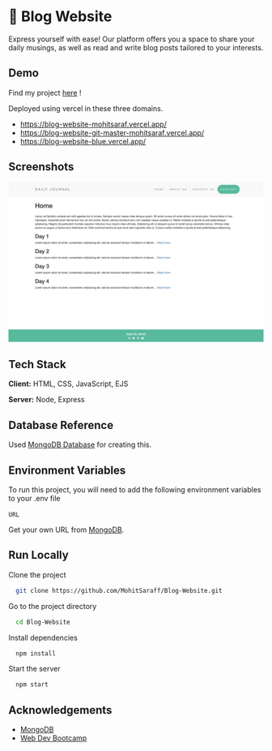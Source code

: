 
# 📓 Blog Website

Express yourself with ease! Our platform offers you a space to share your daily musings, as well as read and write blog posts tailored to your interests.


## Demo

Find my project [here](https://blog-website-mohitsaraf.vercel.app/) !

Deployed using vercel in these three domains.

- https://blog-website-mohitsaraf.vercel.app/
- https://blog-website-git-master-mohitsaraf.vercel.app/
- https://blog-website-blue.vercel.app/


## Screenshots

![App Screenshot](https://raw.githubusercontent.com/MohitSaraff/Blog-Website/master/public/images/Screenshot.png)


## Tech Stack

**Client:** HTML, CSS, JavaScript, EJS

**Server:** Node, Express


## Database Reference

Used [MongoDB Database](https://www.mongodb.com/) for creating this.
## Environment Variables

To run this project, you will need to add the following environment variables to your .env file

`URL`

Get your own URL from [MongoDB](https://www.mongodb.com/).
## Run Locally

Clone the project

```bash
  git clone https://github.com/MohitSaraff/Blog-Website.git
```

Go to the project directory

```bash
  cd Blog-Website
```

Install dependencies

```bash
  npm install
```

Start the server

```bash
  npm start
```


## Acknowledgements

 - [MongoDB](https://www.mongodb.com/)
 - [Web Dev Bootcamp](https://www.udemy.com/course/the-complete-web-development-bootcamp)

